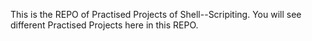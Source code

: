 This is the REPO of Practised Projects of Shell--Scripiting.
You will see different Practised Projects here in this REPO.
